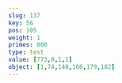 ```yaml
---
slug: 137
key: 56
pos: 105
weight: 1
primes: 800
type: test
value: [773,0,1,1]
object: [1,74,148,166,179,182]
---
```

